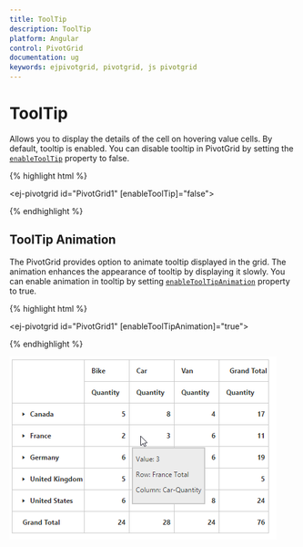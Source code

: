 ```yaml
---
title: ToolTip
description: ToolTip
platform: Angular
control: PivotGrid
documentation: ug
keywords: ejpivotgrid, pivotgrid, js pivotgrid
---
```


# ToolTip

Allows you to display the details of the cell on hovering value cells. By default, tooltip is enabled.  You can disable tooltip in PivotGrid by setting the [`enableToolTip`](/api/angular/ejpivotgrid#members:enabletooltip)  property to false.

{% highlight html %}

 <ej-pivotgrid id="PivotGrid1" [enableToolTip]="false">
</ej-pivotgrid>

{% endhighlight %}

## ToolTip Animation

The PivotGrid provides option to animate tooltip displayed in the grid. The animation enhances the appearance of tooltip by displaying it slowly.  You can enable animation in tooltip by setting [`enableToolTipAnimation`](/api/angular/ejpivotgrid#members:enabletooltip) property to true.

{% highlight html %}

 <ej-pivotgrid id="PivotGrid1" [enableToolTipAnimation]="true">
</ej-pivotgrid>

{% endhighlight %}

![](ToolTip_images/ToolTip.png)

